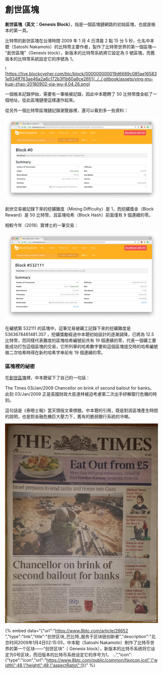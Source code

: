 # 創世區塊

**創世區塊（英文：Genesis Block）**，指是一個區塊鏈網路的初始區塊，也就是帳本的第一頁。

比特幣的創世區塊在台灣時間 2009 年 1 月 4 日清晨 2 點 15 分 5 秒，化名中本聰（Satoshi Nakamoto）的比特幣主要作者，製作了比特幣世界的第一個區塊—  "創世區塊"（Genesis block），新版本的比特幣系統將它設定為 0 號區塊，而舊版本的比特幣系統設定它的序號為 1。

![https://live.blockcypher.com/btc/block/000000000019d6689c085ae165831e934ff763ae46a2a6c172b3f1b60a8ce26f/](../../.gitbook/assets/ying-mu-kuai-zhao-20180902-xia-wu-4.04.26.png)

一個帳本記錄伊始，需要有一筆帳被記錄，因此中本聰轉了 50 比特幣獎金給了一個地址，從此區塊鏈便這樣運作起來。

從另外一個比特幣區塊鏈記錄瀏覽器裡，還可以看到多一些資料：

![](../../.gitbook/assets/ying-mu-kuai-zhao-20180902-xia-wu-4.16.48.png)

創世交易被記錄下來的挖礦難度（Mining Difficulty）是 1，而挖礦獎金（Block Reward）是 50 比特幣，且區塊哈希（Block Hash）前面僅有 9 個連續的零。

相較今年（2018）寶博士的一筆交易：

![](../../.gitbook/assets/ying-mu-kuai-zhao-20180902-xia-wu-4.17.36.png)

在編號第 532111 的區塊中，這筆交易被礦工記錄下來的挖礦難度是 5363678461481.357 ，挖礦獎勵經過中本聰初始設計的逐漸調降，已將為 12.5 比特幣，而同樣代表難度的區塊哈希編號前共有 19 個連續的零，代表一個礦工要能成功打包這個區塊的交易，它所列舉的哈希數字要和這個區塊提交時的哈希編號做二次哈希時得在新的哈希字串前有 19 個連續的零。

### 區塊裡的祕密

在[創世區塊](https://live.blockcypher.com/btc/block/000000000019d6689c085ae165831e934ff763ae46a2a6c172b3f1b60a8ce26f/)裡，中本聰留下了自己的一句話：

The Times 03/Jan/2009 Chancellor on brink of second bailout for banks。  
此刻 03/Jan/2009 正是英國財政大臣達林被迫考慮第二次出手紓解銀行危機的時刻。

這句話是《泰晤士報》當天頭版文章標題。中本聰的引用，既是對該區塊產生時間的說明，也是對金融危機巨大壓力下，舊有的脆弱銀行系統的冷嘲。

![](../../.gitbook/assets/the-times.jpg)



{% embed data="{\"url\":\"https://www.8btc.com/article/26652 \",\"type\":\"link\",\"title\":\"创世区块\_巴比特\_服务于区块链创新者\",\"description\":\"北京时间2009年1月4日02:15:05，中本聪（Satoshi Nakamoto）制作了比特币世界的第一个区块——“创世区块”（ Genesis block），新版本的比特币系统将它设定为0号区块，而旧版本的比特币系统设定它的序号为1。 ...\",\"icon\":{\"type\":\"icon\",\"url\":\"https://www.8btc.com/public/common/favicon.ico\",\"width\":48,\"height\":48,\"aspectRatio\":1}}" %}

